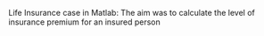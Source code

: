 Life Insurance case in Matlab:
The aim was to calculate the level of insurance premium for an insured person
